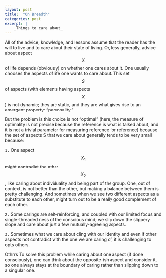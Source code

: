 ```yaml
---
layout: post
title:  "On Breadth"
categories: post
excerpt: |
    _Things to care about_
---
```

<!--more-->

All of the advice, knowledge, and lessons assume that the reader has the will to live and to care about their state of living. Or, less generally, advice about aspect $$ X $$ of life depends (obviously) on whether one cares about it.  One usually chooses the aspects of life one wants to care about. This set $$ S $$ of aspects (with elements having aspects $$ X $$) is not dynamic; they are static, and they are what gives rise to an emergent property:  “personality.”

But the problem is this choice is not “optimal” (here, the measure of optimality is not precise because the reference is what is talked about, and it is not a trivial parameter for measuring reference for reference) because the set of aspects S that we care about generally tends to be very small because:

`1.` One aspect $$ X_1 $$ might contradict the other $$X_2$$, like caring about individuality and being part of the group. One, out of context, is not better than the other, but making a balance between them is pretty challenging. And sometimes when we see two different aspects as a substitute to each other, might turn out to be a really good complement of each other.

`2.` Some carings are self-reinforcing, and coupled with our limited focus and single-threaded ness of the conscious mind; we slip down the slippery slope and care about just a few mutually-agreeing aspects.

`3.` Sometimes what we care about cling with our identity and even if other aspects not contradict with the one we are caring of, it is challenging to opts others.

Othrrs
To solve this problem while caring about one aspect (if done consciously), one can think about the opposite-ish aspect and consider it, so one always stays at the boundary of caring rather than slipping down to a singular one.
